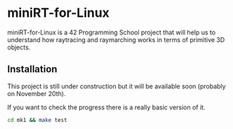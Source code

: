 # miniRT-for-Linux

miniRT-for-Linux is a 42 Programming School project that will help us to understand how raytracing and raymarching works in terms of primitive 3D objects.

## Installation

This project is still under construction but it will be available soon (probably on November 20th).

If you want to check the progress there is a really basic version of it.

```bash
cd mk1 && make test
```
